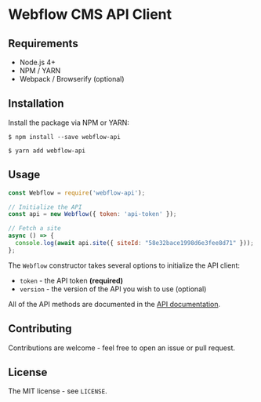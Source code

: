 # Webflow CMS API Client

## Requirements

* Node.js 4+
* NPM / YARN
* Webpack / Browserify (optional)

## Installation

Install the package via NPM or YARN:

```shell
$ npm install --save webflow-api

$ yarn add webflow-api
```

## Usage

```javascript
const Webflow = require('webflow-api');

// Initialize the API
const api = new Webflow({ token: 'api-token' });

// Fetch a site
async () => {
  console.log(await api.site({ siteId: "58e32bace1998d6e3fee8d71" }));
};
```

The `Webflow` constructor takes several options to initialize the API client:

- `token` - the API token **(required)**
- `version` - the version of the API you wish to use (optional)

All of the API methods are documented in the [API documentation](https://developers.webflow.com).

## Contributing

Contributions are welcome - feel free to open an issue or pull request.

## License

The MIT license - see `LICENSE`.
